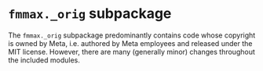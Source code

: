 # `fmmax._orig` subpackage

The `fmmax._orig` subpackage predominantly contains code whose copyright is owned by Meta, i.e. authored by Meta employees and released under the MIT license. However, there are many (generally minor) changes throughout the included modules.
